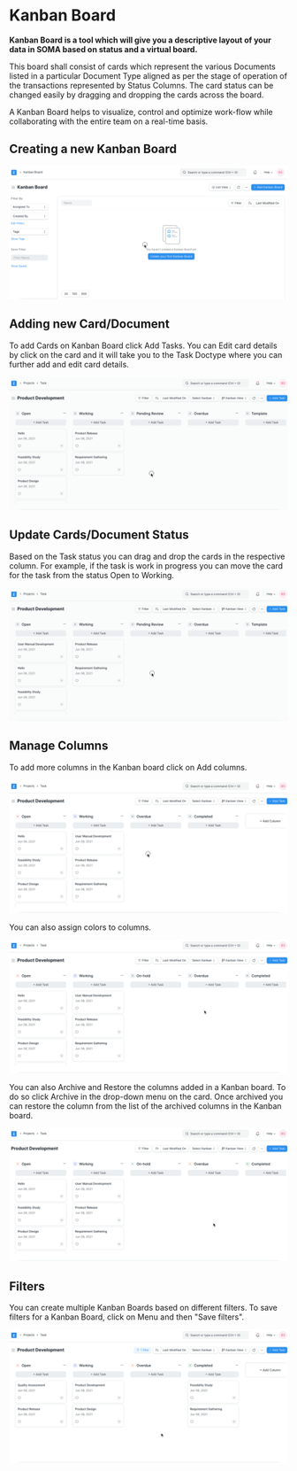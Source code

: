 
# Kanban Board


**Kanban Board is a tool which will give you a descriptive layout of your data in SOMA based on status and a virtual board.**


This board shall consist of cards which represent the various Documents listed in a particular Document Type aligned as per the stage of operation of the transactions represented by Status Columns. The card status can be changed easily by dragging and dropping the cards across the board.


A Kanban Board helps to visualize, control and optimize work-flow while collaborating with the entire team on a real-time basis.


## Creating a new Kanban Board


![New Kanban Board](/files/create-kanban-board.gif)


## Adding new Card/Document


To add Cards on Kanban Board click Add Tasks. You can Edit card details by click on the card and it will take you to the Task Doctype where you can further add and edit card details.


![Add New Card in Kanban Board](/files/add-card-in-kanban-board.gif)


## Update Cards/Document Status


Based on the Task status you can drag and drop the cards in the respective column. For example, if the task is work in progress you can move the card for the task from the status Open to Working.


![Update Cards on Kanban Board](/files/update-kanban-board.gif)


## Manage Columns


To add more columns in the Kanban board click on Add columns.


![Add New column in Kanban Board](/files/add-column-in-kanban-board.gif)


You can also assign colors to columns.


![Add Colours to Cards](/files/add-colour-in-kanban-board.gif)


You can also Archive and Restore the columns added in a Kanban board. To do so click Archive in the drop-down menu on the card. Once archived you can restore the column from the list of the archived columns in the Kanban board.


![Archive Kanban Board Column](/files/archive-kanban-board-column.gif)


## Filters


You can create multiple Kanban Boards based on different filters. To save filters for a Kanban Board, click on Menu and then "Save filters".


![Save Filters in Kanban Board](/files/filter-cards-in-kanban-board.gif)


